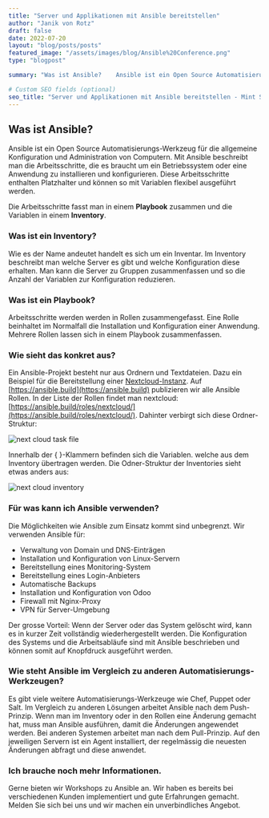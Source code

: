 ```yaml
---
title: "Server und Applikationen mit Ansible bereitstellen"
author: "Janik von Rotz"
draft: false
date: 2022-07-20
layout: "blog/posts/posts"
featured_image: "/assets/images/blog/Ansible%20Conference.png"
type: "blogpost"

summary: "Was ist Ansible?    Ansible ist ein Open Source Automatisierungs-Werkzeug für die allgemeine Konfiguration und Administration von Computern. Mit Ansible beschreibt man die Arbeitsschritte, die es brau.."

# Custom SEO fields (optional)
seo_title: "Server und Applikationen mit Ansible bereitstellen - Mint System GmbH"
---
```


## Was ist Ansible?
Ansible ist ein Open Source Automatisierungs-Werkzeug für die allgemeine Konfiguration und Administration von Computern. Mit Ansible beschreibt man die Arbeitsschritte, die es braucht um ein Betriebssystem oder eine Anwendung zu installieren und konfigurieren. Diese Arbeitsschritte enthalten Platzhalter und können so mit Variablen flexibel ausgeführt werden.

Die Arbeitsschritte fasst man in einem **Playbook** zusammen und die Variablen in einem **Inventory**.


### Was ist ein Inventory?

Wie es der Name andeutet handelt es sich um ein Inventar. Im Inventory beschreibt man welche Server es gibt und welche Konfiguration diese erhalten. Man kann die Server zu Gruppen zusammenfassen und so die Anzahl der Variablen zur Konfiguration reduzieren.

### Was ist ein Playbook?

Arbeitsschritte werden werden in Rollen zusammengefasst. Eine Rolle beinhaltet im Normalfall die Installation und Konfiguration einer Anwendung. Mehrere Rollen lassen sich in einem Playbook zusammenfassen.


### Wie sieht das konkret aus?

Ein Ansible-Projekt besteht nur aus Ordnern und Textdateien. Dazu ein Beispiel für die Bereitstellung einer [Nextcloud-Instanz](https://nextcloud.com/). Auf [https://ansible.build](https://ansible.build) publizieren wir alle Ansible Rollen. In der Liste der Rollen findet man nextcloud: [https://ansible.build/roles/nextcloud/](https://ansible.build/roles/nextcloud/). Dahinter verbirgt sich diese Ordner-Struktur:

![next cloud task file ](/assets/images/ansbile_nextcloud_task_file.png)

Innerhalb der { }-Klammern befinden sich die Variablen. welche aus dem Inventory übertragen werden. Die Odner-Struktur der Inventories sieht etwas anders aus:

![next cloud inventory ](/assets/images/Ansible_Nextcloud_Inventory.png)

### Für was kann ich Ansible verwenden?

Die Möglichkeiten wie Ansible zum Einsatz kommt sind unbegrenzt. Wir verwenden Ansible für:

- Verwaltung von Domain und DNS-Einträgen
- Installation und Konfiguration von Linux-Servern
- Bereitstellung eines Monitoring-System
- Bereitstellung eines Login-Anbieters
- Automatische Backups
- Installation und Konfiguration von Odoo
- Firewall mit Nginx-Proxy
- VPN für Server-Umgebung

Der grosse Vorteil: Wenn der Server oder das System gelöscht wird, kann es in kurzer Zeit vollständig wiederhergestellt werden. Die Konfiguration des Systems und die Arbeitsabläufe sind mit Ansible beschrieben und können somit auf Knopfdruck ausgeführt werden.

### Wie steht Ansible im Vergleich zu anderen Automatisierungs-Werkzeugen?

Es gibt viele weitere Automatisierungs-Werkzeuge wie Chef, Puppet oder Salt. Im Vergleich zu anderen Lösungen arbeitet Ansible nach dem Push-Prinzip. Wenn man im Inventory oder in den Rollen eine Änderung gemacht hat, muss man Ansible ausführen, damit die Änderungen angewendet werden. Bei anderen Systemen arbeitet man nach dem Pull-Prinzip. Auf den jeweiligen Servern ist ein Agent installiert, der regelmässig die neuesten Änderungen abfragt und diese anwendet.

### Ich brauche noch mehr Informationen.

Gerne bieten wir Workshops zu Ansible an. Wir haben es bereits bei verschiedenen Kunden implementiert und gute Erfahrungen gemacht. Melden Sie sich bei uns und wir machen ein unverbindliches Angebot.

